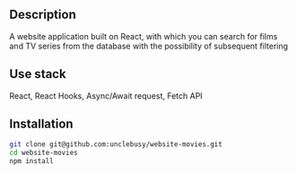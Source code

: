 ## Description
A website application built on React, with which you can search for films and TV series from the database with the possibility of subsequent filtering

## Use stack
React, React Hooks, Async/Await request, Fetch API

## Installation
```sh
git clone git@github.com:unclebusy/website-movies.git
cd website-movies
npm install
```
